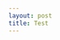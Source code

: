 ```yaml
---
layout: post
title: Test
---
```

<script src="//code.jquery.com/jquery.js"></script>

<style>

.node {
  stroke: #fff;
  stroke-width: 1.5px;
}

.link {
  stroke: #999;
  stroke-opacity: .6;
}

</style>

<div id='body'></div>

<script src="//d3js.org/d3.v3.min.js"></script>

<script>
      var svg = d3.select("body")
      .append("svg")
      .attr("width", "100%")
      .attr("height", "100%")
      .call(d3.zoom().on("zoom", function () {
              svg.attr("transform", d3.event.transform)
      }))
      .append("g")
    svg.append("circle")
      .attr("cx", document.body.clientWidth / 2)
      .attr("cy", document.body.clientHeight / 2)
      .attr("r", 50)
      .style("fill", "#B8DEE6")
</script>
